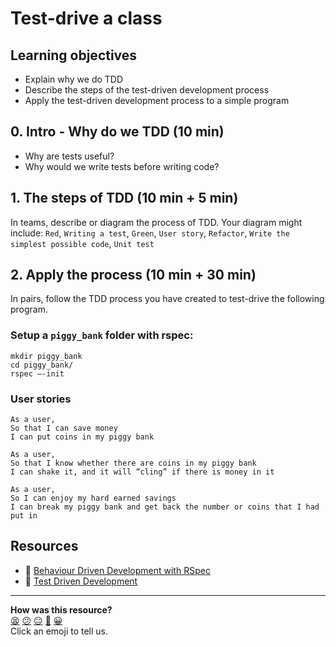 # Test-drive a class

## Learning objectives
* Explain why we do TDD
* Describe the steps of the test-driven development process
* Apply the test-driven development process to a simple program

## 0. Intro - Why do we TDD (10 min)

* Why are tests useful?
* Why would we write tests before writing code?

## 1. The steps of TDD (10 min + 5 min)

In teams, describe or diagram the process of TDD. Your diagram might include: `Red`, `Writing a test`, `Green`, `User story`, `Refactor`, `Write the simplest possible code`, `Unit test`

## 2. Apply the process (10 min + 30 min)

In pairs, follow the TDD process you have created to test-drive the following program.

### Setup a `piggy_bank` folder with rspec:

```
mkdir piggy_bank
cd piggy_bank/
rspec —-init
```

### User stories
```
As a user,
So that I can save money
I can put coins in my piggy bank
```
```
As a user,
So that I know whether there are coins in my piggy bank
I can shake it, and it will “cling” if there is money in it
```
```
As a user,
So I can enjoy my hard earned savings
I can break my piggy bank and get back the number or coins that I had put in
```
## Resources
* 💊 [Behaviour Driven Development with RSpec](https://github.com/makersacademy/course/blob/master/pills/rspec.md)
* 💊 [Test Driven Development](https://github.com/makersacademy/course/blob/master/pills/tdd.md)

<!-- BEGIN GENERATED SECTION DO NOT EDIT -->

---

**How was this resource?**  
[😫](https://airtable.com/shrUJ3t7KLMqVRFKR?prefill_Repository=skills-workshops&prefill_File=test_driven_development/TDD_process_piggy_bank.md&prefill_Sentiment=😫) [😕](https://airtable.com/shrUJ3t7KLMqVRFKR?prefill_Repository=skills-workshops&prefill_File=test_driven_development/TDD_process_piggy_bank.md&prefill_Sentiment=😕) [😐](https://airtable.com/shrUJ3t7KLMqVRFKR?prefill_Repository=skills-workshops&prefill_File=test_driven_development/TDD_process_piggy_bank.md&prefill_Sentiment=😐) [🙂](https://airtable.com/shrUJ3t7KLMqVRFKR?prefill_Repository=skills-workshops&prefill_File=test_driven_development/TDD_process_piggy_bank.md&prefill_Sentiment=🙂) [😀](https://airtable.com/shrUJ3t7KLMqVRFKR?prefill_Repository=skills-workshops&prefill_File=test_driven_development/TDD_process_piggy_bank.md&prefill_Sentiment=😀)  
Click an emoji to tell us.

<!-- END GENERATED SECTION DO NOT EDIT -->
